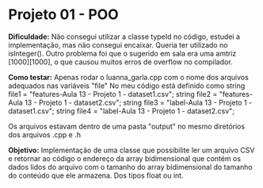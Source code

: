 # Projeto 01 - POO

**Dificuldade:** Não consegui utilizar a classe typeId no código, estudei a implementação, mas não consegui encaixar. Queria ter utilizado no isInteger().
Outro problema foi que o sugerido em sala era uma amtriz [1000][1000], o que causou muitos erros de overflow no compilador.

**Como testar:** Apenas rodar o luanna_garla.cpp com o nome dos arquivos adequados nas variáveis "file"
No meu código está definido como 
    string file1 = "features-Aula 13 - Projeto 1 - dataset1.csv";
    string file2 = "features-Aula 13 - Projeto 1 - dataset2.csv";
    string file3 = "label-Aula 13 - Projeto 1 - dataset1.csv";
    string file4 = "label-Aula 13 - Projeto 1 - dataset2.csv";

Os arquivos estavam dentro de uma pasta "output" no mesmo diretórios dos arquivos .cpp e .h

**Objetivo:** Implementação de uma classe que possibilite ler um arquivo CSV e retornar ao código o endereço
da array bidimensional que contém os dados lidos do arquivo com o tamanho do array
bidimensional do tamanho do conteúdo que ele armazena. Dos tipos float ou int.